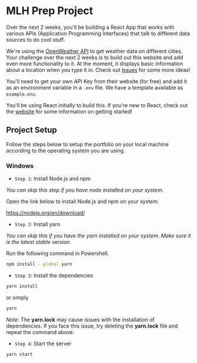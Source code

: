 # MLH Prep Project

Over the next 2 weeks, you'll be building a React App that works with various APIs (Application Programming Interfaces) that talk to different data sources to do cool stuff.

We're using the [OpenWeather API](https://openweathermap.org/current) to get weather data on different cities. Your challenge over the next 2 weeks is to build out this website and add even more functionality to it. At the moment, it displays basic information about a location when you type it in. Check out [Issues](/issues) for some more ideas!

You'll need to get your own API Key from their website (for free) and add it as an environment variable in a `.env` file. We have a template available as `example.env`.

You'll be using React initially to build this. If you're new to React, check out the [website](https://reactjs.org) for some information on getting started! 

## Project Setup

Follow the steps below to setup the portfolio on your local machine according to the operating system you are using.

### Windows

- `Step 1`: Install Node.js and npm

_You can skip this step if you have node installed on your system._

Open the link below to install Node.js and npm on your system.

https://nodejs.org/en/download/

- `Step 2`: Install yarn

_You can skip this if you have the yarn installed on your system. Make sure it is the latest stable version._

Run the following command in Powershell.

```bash
npm install --global yarn
```

- `Step 3`: Install the dependencies

```bash
yarn install
```
or simply

```bash
yarn 
```

_Note_: The **yarn.lock** may cause issues with the installation of dependencies. If you face this issue, try deleting the **yarn.lock** file and repeat the command above.

- `Step 4`: Start the server

```bash
yarn start
```
